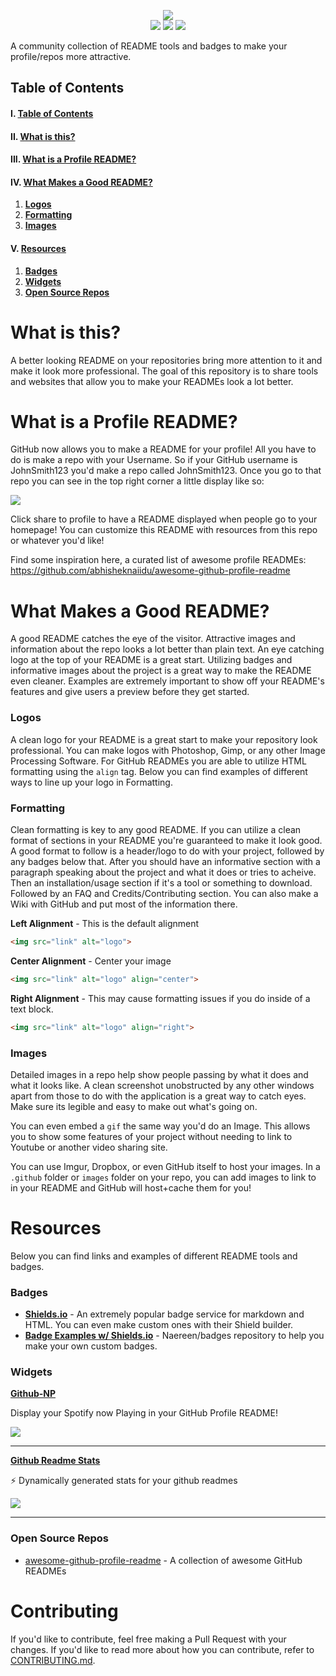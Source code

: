 <p align="center">
  <img src="https://mbcdn.sfo2.cdn.digitaloceanspaces.com/logo.png">
  <br>
  <img src="https://visitor-badge.laobi.icu/badge?page_id=M4cs.Pretty-Readme">
  <img src="https://img.shields.io/badge/Hacktoberfest-2020-blueviolet">
  <img src="https://img.shields.io/github/stars/M4cs/Pretty-Readme">
</p>

A community collection of README tools and badges to make your profile/repos more attractive.

## Table of Contents

#### I. [Table of Contents](https://github.com/M4cs/Pretty-Readme/)
#### II. [What is this?](https://github.com/M4cs/Pretty-Readme#what-is-this)
#### III. [**What is a Profile README?**](https://github.com/M4cs/Pretty-Readme#what-is-a-profile-readme)
#### IV. [**What Makes a Good README?**](https://github.com/M4cs/Pretty-Readme#what-makes-a-good-readme)
  1. [**Logos**](https://github.com/M4cs/Pretty-Readme#logos)
  2. [**Formatting**](https://github.com/M4cs/Pretty-Readme#formatting)
  3. [**Images**](https://github.com/M4cs/Pretty-Readme#images)
#### V. [**Resources**](https://github.com/M4cs/Pretty-Readme#resources)
  1. [**Badges**](https://github.com/M4cs/Pretty-Readme#badges)
  2. [**Widgets**](https://github.com/M4cs/Pretty-Readme#widgets)
  3. [**Open Source Repos**](https://github.com/M4cs/Pretty-Readme#open-source-repos)

# What is this?

A better looking README on your repositories bring more attention to it and make it look more professional. The goal of this repository is to share tools and websites that allow you to make your READMEs look a lot better.


# What is a Profile README?

GitHub now allows you to make a README for your profile! All you have to do is make a repo with your Username. So if your GitHub username is JohnSmith123 you'd make a repo called JohnSmith123. Once you go to that repo you can see in the top right corner a little display like so:

<img align="center" src="https://docs.github.com/assets/images/help/repository/share-to-profile.png">

Click share to profile to have a README displayed when people go to your homepage! You can customize this README with resources from this repo or whatever you'd like!

Find some inspiration here, a curated list of awesome profile READMEs: https://github.com/abhisheknaiidu/awesome-github-profile-readme

# What Makes a Good README?

A good README catches the eye of the visitor. Attractive images and information about the repo looks a lot better than plain text. An eye catching logo at the top of your README is a great start. Utilizing badges and informative images about the project is a great way to make the README even cleaner. Examples are extremely important to show off your README's features and give users a preview before they get started.

### Logos

A clean logo for your README is a great start to make your repository look professional. You can make logos with Photoshop, Gimp, or any other Image Processing Software. For GitHub READMEs you are able to utilize HTML formatting using the `align` tag. Below you can find examples of different ways to line up your logo in Formatting.

### Formatting

Clean formatting is key to any good README. If you can utilize a clean format of sections in your README you're guaranteed to make it look good. A good format to follow is a header/logo to do with your project, followed by any badges below that. After you should have an informative section with a paragraph speaking about the project and what it does or tries to acheive. Then an installation/usage section if it's a tool or something to download. Followed by an FAQ and Credits/Contributing section. You can also make a Wiki with GitHub and put most of the information there.


**Left Alignment** - This is the default alignment

```html
<img src="link" alt="logo">
```

**Center Alignment** - Center your image

```html
<img src="link" alt="logo" align="center">
```

**Right Alignment** - This may cause formatting issues if you do inside of a text block.

```html
<img src="link" alt="logo" align="right">
```

### Images

Detailed images in a repo help show people passing by what it does and what it looks like. A clean screenshot unobstructed by any other windows apart from those to do with the application is a great way to catch eyes. Make sure its legible and easy to make out what's going on.

You can even embed a `gif` the same way you'd do an Image. This allows you to show some features of your project without needing to link to Youtube or another video sharing site.

You can use Imgur, Dropbox, or even GitHub itself to host your images. In a `.github` folder or `images` folder on your repo, you can add images to link to in your README and GitHub will host+cache them for you!

# Resources

Below you can find links and examples of different README tools and badges.

### Badges

- [**Shields.io**](https://shields.io/) - An extremely popular badge service for markdown and HTML. You can even make custom ones with their Shield builder.
- [**Badge Examples w/ Shields.io**](https://github.com/Naereen/badges) - Naereen/badges repository to help you make your own custom badges.

### Widgets

[**Github-NP**](https://github.com/M4cs/github-np)

Display your Spotify now Playing in your GitHub Profile README!

<img src="https://i.imgur.com/3ixxvpi.png">

<hr>

[**Github Readme Stats**](https://github.com/anuraghazra/github-readme-stats)

⚡ Dynamically generated stats for your github readmes 

<img src="https://github-readme-stats.vercel.app/api/?username=M4cs&theme=prussian&show_icons=true&count_private=true">

<hr>

### Open Source Repos

- [awesome-github-profile-readme](https://github.com/abhisheknaiidu/awesome-github-profile-readme) - A collection of awesome GitHub READMEs

# Contributing

If you'd like to contribute, feel free making a Pull Request with your changes. If you'd like to read more about how you can contribute, refer to [CONTRIBUTING.md](https://github.com/M4cs/Pretty-Readme/blob/master/CONTRIBUTING.md).
